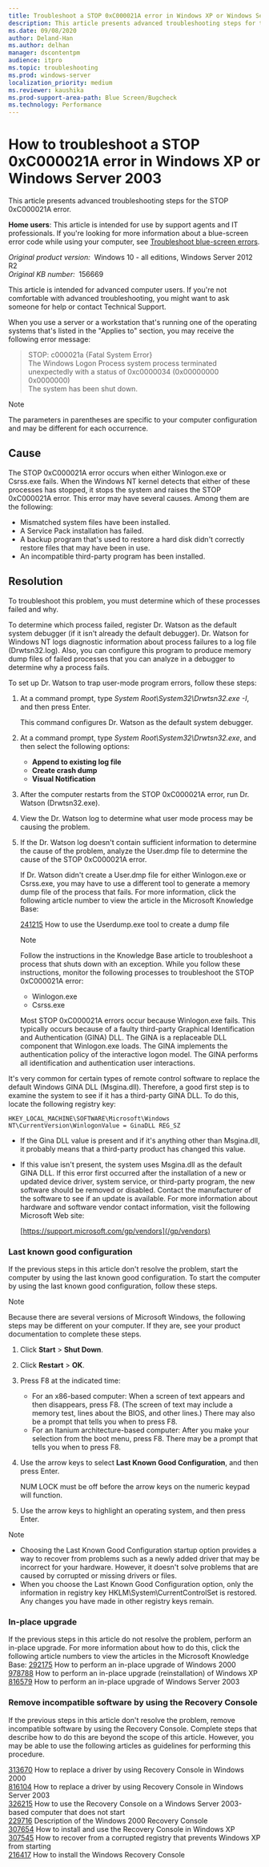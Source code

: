```yaml
---
title: Troubleshoot a STOP 0xC000021A error in Windows XP or Windows Server 2003
description: This article presents advanced troubleshooting steps for the STOP 0xC000021A error.
ms.date: 09/08/2020
author: Deland-Han
ms.author: delhan
manager: dscontentpm
audience: itpro
ms.topic: troubleshooting
ms.prod: windows-server
localization_priority: medium
ms.reviewer: kaushika
ms.prod-support-area-path: Blue Screen/Bugcheck
ms.technology: Performance
---
```

# How to troubleshoot a STOP 0xC000021A error in Windows XP or Windows Server 2003

This article presents advanced troubleshooting steps for the STOP 0xC000021A error.

**Home users**: This article is intended for use by support agents and IT professionals. If you're looking for more information about a blue-screen error code while using your computer, see [Troubleshoot blue-screen errors](https://windows.microsoft.com/windows-10/troubleshoot-blue-screen-errors).

_Original product version:_ &nbsp;Windows 10 - all editions,  Windows Server 2012 R2  
_Original KB number:_ &nbsp;156669

This article is intended for advanced computer users. If you're not comfortable with advanced troubleshooting, you might want to ask someone for help or contact Technical Support.

When you use a server or a workstation that's running one of the operating systems that's listed in the "Applies to" section, you may receive the following error message:

> STOP: c000021a {Fatal System Error}  
The Windows Logon Process system process terminated unexpectedly with a status of 0xc0000034 (0x00000000 0x0000000)  
 The system has been shut down.

> [!NOTE]
> The parameters in parentheses are specific to your computer configuration and may be different for each occurrence.

## Cause

The STOP 0xC000021A error occurs when either Winlogon.exe or Csrss.exe fails. When the Windows NT kernel detects that either of these processes has stopped, it stops the system and raises the STOP 0xC000021A error. This error may have several causes. Among them are the following:

- Mismatched system files have been installed.
- A Service Pack installation has failed.
- A backup program that's used to restore a hard disk didn't correctly restore files that may have been in use.
- An incompatible third-party program has been installed.

## Resolution

To troubleshoot this problem, you must determine which of these processes failed and why.

To determine which process failed, register Dr. Watson as the default system debugger (if it isn't already the default debugger). Dr. Watson for Windows NT logs diagnostic information about process failures to a log file (Drwtsn32.log). Also, you can configure this program to produce memory dump files of failed processes that you can analyze in a debugger to determine why a process fails.

To set up Dr. Watson to trap user-mode program errors, follow these steps:

1. At a command prompt, type *System Root\System32\Drwtsn32.exe -I*, and then press Enter.

    This command configures Dr. Watson as the default system debugger.
2. At a command prompt, type *System Root\System32\Drwtsn32.exe*, and then select the following options:

    - **Append to existing log file**  
    - **Create crash dump**  
    - **Visual Notification**  
3. After the computer restarts from the STOP 0xC000021A error, run Dr. Watson (Drwtsn32.exe).
4. View the Dr. Watson log to determine what user mode process may be causing the problem.
5. If the Dr. Watson log doesn't contain sufficient information to determine the cause of the problem, analyze the User.dmp file to determine the cause of the STOP 0xC000021A error.

    If Dr. Watson didn't create a User.dmp file for either Winlogon.exe or Csrss.exe, you may have to use a different tool to generate a memory dump file of the process that fails. For more information, click the following article number to view the article in the Microsoft Knowledge Base:

    [241215](https://support.microsoft.com/help/241215) How to use the Userdump.exe tool to create a dump file

    > [!NOTE]
    > Follow the instructions in the Knowledge Base article to troubleshoot a process that shuts down with an exception. While you follow these instructions, monitor the following processes to troubleshoot the STOP 0xC000021A error:
    >
    > - Winlogon.exe
    > - Csrss.exe
    >
    > Most STOP 0xC000021A errors occur because Winlogon.exe fails. This typically occurs because of a faulty third-party Graphical Identification and Authentication (GINA) DLL. The GINA is a replaceable DLL component that Winlogon.exe loads. The GINA implements the authentication policy of the interactive logon model. The GINA performs all identification and authentication user interactions.

It's very common for certain types of remote control software to replace the default Windows GINA DLL (Msgina.dll). Therefore, a good first step is to examine the system to see if it has a third-party GINA DLL. To do this, locate the following registry key:

`HKEY_LOCAL_MACHINE\SOFTWARE\Microsoft\Windows NT\CurrentVersion\WinlogonValue = GinaDLL REG_SZ`

- If the Gina DLL value is present and if it's anything other than Msgina.dll, it probably means that a third-party product has changed this value.
- If this value isn't present, the system uses Msgina.dll as the default GINA DLL. If this error first occurred after the installation of a new or updated device driver, system service, or third-party program, the new software should be removed or disabled. Contact the manufacturer of the software to see if an update is available. For more information about hardware and software vendor contact information, visit the following Microsoft Web site:

    [https://support.microsoft.com/gp/vendors](/gp/vendors)  

### Last known good configuration

If the previous steps in this article don't resolve the problem, start the computer by using the last known good configuration. To start the computer by using the last known good configuration, follow these steps.

> [!NOTE]
> Because there are several versions of Microsoft Windows, the following steps may be different on your computer. If they are, see your product documentation to complete these steps.

1. Click **Start** > **Shut Down**.
2. Click **Restart** > **OK**.
3. Press F8 at the indicated time:
   - For an x86-based computer: When a screen of text appears and then disappears, press F8. (The screen of text may include a memory test, lines about the BIOS, and other lines.) There may also be a prompt that tells you when to press F8.
   - For an Itanium architecture-based computer: After you make your selection from the boot menu, press F8. There may be a prompt that tells you when to press F8.
4. Use the arrow keys to select **Last Known Good Configuration**, and then press Enter.

    NUM LOCK must be off before the arrow keys on the numeric keypad will function.
5. Use the arrow keys to highlight an operating system, and then press Enter.

> [!NOTE]
>
> - Choosing the Last Known Good Configuration startup option provides a way to recover from problems such as a newly added driver that may be incorrect for your hardware. However, it doesn't solve problems that are caused by corrupted or missing drivers or files.
> - When you choose the Last Known Good Configuration option, only the information in registry key HKLM\System\CurrentControlSet is restored. Any changes you have made in other registry keys remain.

### In-place upgrade

If the previous steps in this article do not resolve the problem, perform an in-place upgrade. For more information about how to do this, click the following article numbers to view the articles in the Microsoft Knowledge Base: [292175](https://support.microsoft.com/help/292175) How to perform an in-place upgrade of Windows 2000  
 [978788](https://support.microsoft.com/help/978788) How to perform an in-place upgrade (reinstallation) of Windows XP  
 [816579](https://support.microsoft.com/help/816579) How to perform an in-place upgrade of Windows Server 2003  

### Remove incompatible software by using the Recovery Console

If the previous steps in this article don't resolve the problem, remove incompatible software by using the Recovery Console. Complete steps that describe how to do this are beyond the scope of this article. However, you may be able to use the following articles as guidelines for performing this procedure.

[313670](https://support.microsoft.com/help/313670) How to replace a driver by using Recovery Console in Windows 2000  
 [816104](https://support.microsoft.com/help/816104) How to replace a driver by using Recovery Console in Windows Server 2003  
 [326215](https://support.microsoft.com/help/326215) How to use the Recovery Console on a Windows Server 2003-based computer that does not start  
 [229716](https://support.microsoft.com/help/229716) Description of the Windows 2000 Recovery Console  
 [307654](https://support.microsoft.com/help/307654) How to install and use the Recovery Console in Windows XP  
 [307545](https://support.microsoft.com/help/307545) How to recover from a corrupted registry that prevents Windows XP from starting  
 [216417](https://support.microsoft.com/help/216417) How to install the Windows Recovery Console
